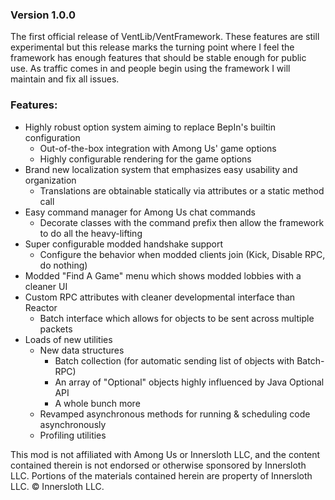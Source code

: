 ### **Version 1.0.0**
The first official release of VentLib/VentFramework. These features are still experimental but this release marks the turning point where I feel the framework has enough features that should be stable enough for public use. As traffic comes in and people begin using the framework I will maintain and fix all issues.
### **Features:**

- Highly robust option system aiming to replace BepIn's builtin configuration
    - Out-of-the-box integration with Among Us' game options
    - Highly configurable rendering for the game options
- Brand new localization system that emphasizes easy usability and organization
    - Translations are obtainable statically via attributes or a static method call
- Easy command manager for Among Us chat commands
    - Decorate classes with the command prefix then allow the framework to do all the heavy-lifting
- Super configurable modded handshake support
    - Configure the behavior when modded clients join (Kick, Disable RPC, do nothing)
- Modded "Find A Game" menu which shows modded lobbies with a cleaner UI
- Custom RPC attributes with cleaner developmental interface than Reactor
    - Batch interface which allows for objects to be sent across multiple packets
- Loads of new utilities
    - New data structures
        - Batch collection (for automatic sending list of objects with Batch-RPC)
        - An array of "Optional" objects highly influenced by Java Optional API
        - A whole bunch more
   - Revamped asynchronous methods for running & scheduling code asynchronously
   - Profiling utilities 

This mod is not affiliated with Among Us or Innersloth LLC, and the content contained therein is not endorsed or otherwise sponsored by Innersloth LLC. Portions of the materials contained herein are property of Innersloth LLC. © Innersloth LLC.
